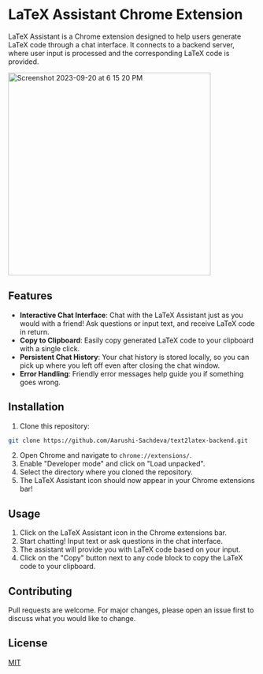 # LaTeX Assistant Chrome Extension

LaTeX Assistant is a Chrome extension designed to help users generate LaTeX code through a chat interface. It connects to a backend server, where user input is processed and the corresponding LaTeX code is provided.

<img width="411" alt="Screenshot 2023-09-20 at 6 15 20 PM" src="https://github.com/Aarushi-Sachdeva/text2latex-backend/assets/101431006/24273f1e-dcac-46bd-b21c-a111fc8719f5">

## Features

- **Interactive Chat Interface**: Chat with the LaTeX Assistant just as you would with a friend! Ask questions or input text, and receive LaTeX code in return.
- **Copy to Clipboard**: Easily copy generated LaTeX code to your clipboard with a single click.
- **Persistent Chat History**: Your chat history is stored locally, so you can pick up where you left off even after closing the chat window.
- **Error Handling**: Friendly error messages help guide you if something goes wrong.

## Installation

1. Clone this repository:

```bash
git clone https://github.com/Aarushi-Sachdeva/text2latex-backend.git
```

2. Open Chrome and navigate to `chrome://extensions/`.
3. Enable "Developer mode" and click on "Load unpacked".
4. Select the directory where you cloned the repository.
5. The LaTeX Assistant icon should now appear in your Chrome extensions bar!

## Usage

1. Click on the LaTeX Assistant icon in the Chrome extensions bar.
2. Start chatting! Input text or ask questions in the chat interface.
3. The assistant will provide you with LaTeX code based on your input.
4. Click on the "Copy" button next to any code block to copy the LaTeX code to your clipboard.

## Contributing

Pull requests are welcome. For major changes, please open an issue first to discuss what you would like to change.

## License

[MIT](https://choosealicense.com/licenses/mit/)
